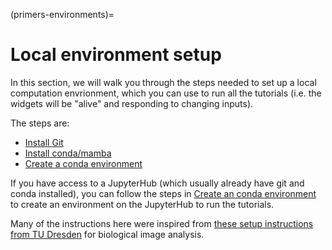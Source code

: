 (primers-environments)=
# Local environment setup

In this section, we will walk you through the steps needed to set up a local computation envrionment, which you can use to run all the tutorials (i.e. the widgets will be "alive" and responding to changing inputs).

The steps are:
- [Install Git](local_setup_git)
- [Install conda/mamba](local_setup_conda)
- [Create a conda environment](local_setup_create_env)

If you have access to a JupyterHub (which usually already have git and conda installed), you can follow the steps in [Create an conda environment](local_setup_create_env) to create an environment on the JupyterHub to run the tutorials.

Many of the instructions here were inspired from [these setup instructions from TU Dresden](https://biapol.github.io/blog/mara_lampert/getting_started_with_miniforge_and_python/readme.html) for biological image analysis.
